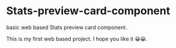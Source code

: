 # Stats-preview-card-component

basic web based Stats preview card component.

This is my first web based project. I hope you like it 😀😀.
